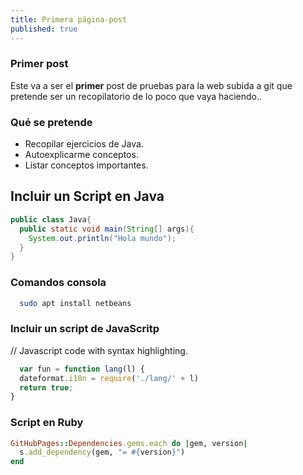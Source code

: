 ```yaml
---
title: Primera página-post
published: true
---
```



### Primer post
Este va a ser el **primer** post de pruebas para la web subida a git que pretende ser un recopilatorio de lo poco que vaya haciendo..

### Qué se pretende
* Recopilar ejercicios de Java.
* Autoexplicarme conceptos.
* Listar conceptos importantes.


## Incluir un Script en Java

```java
public class Java{
  public static void main(String[] args){
    System.out.println("Hola mundo");
  }
}
```
### Comandos consola
```sh
  sudo apt install netbeans
```

### Incluir un script de JavaScritp
// Javascript code with syntax highlighting.

```js
  var fun = function lang(l) {
  dateformat.i18n = require('./lang/' + l)
  return true;
}
```

### Script en Ruby
```ruby
GitHubPages::Dependencies.gems.each do |gem, version|
  s.add_dependency(gem, "= #{version}")
end
```



